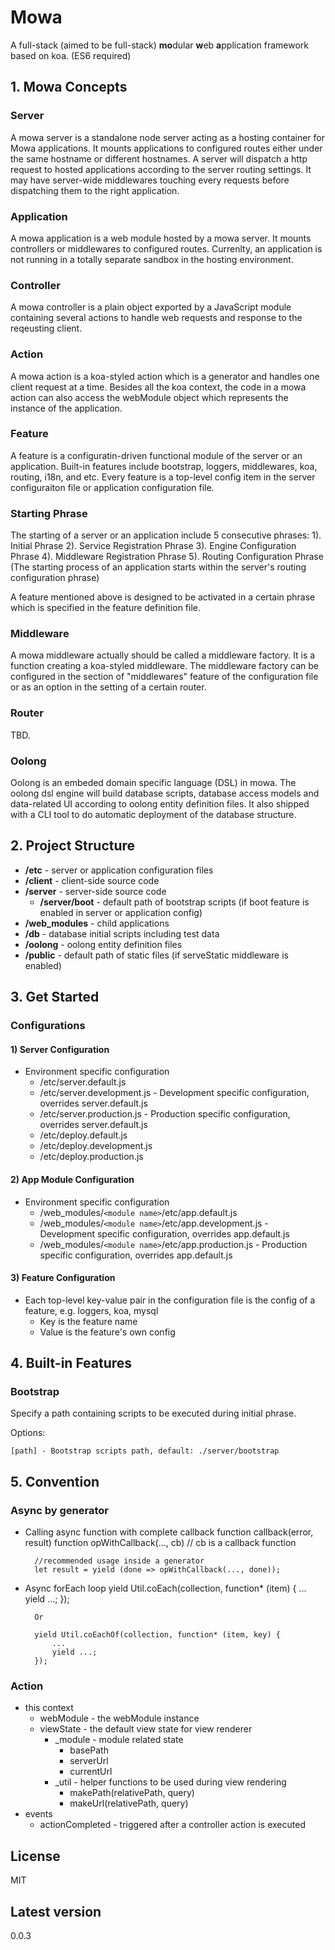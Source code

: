 # Mowa

  A full-stack (aimed to be full-stack) **mo**dular **w**eb **a**pplication framework based on koa. (ES6 required)

## 1. Mowa Concepts

### Server
A mowa server is a standalone node server acting as a hosting container for Mowa applications. It mounts applications to configured routes either under the same hostname or different hostnames. A server will dispatch a http request to hosted applications according to the server routing settings. It may have server-wide middlewares touching every requests before dispatching them to the right application.

### Application
A mowa application is a web module hosted by a mowa server. It mounts controllers or middlewares to configured routes. Currenlty, an application is not running in a totally separate sandbox in the hosting environment.

### Controller
A mowa controller is a plain object exported by a JavaScript module containing several actions to handle web requests and response to the reqeusting client.

### Action
A mowa action is a koa-styled action which is a generator and handles one client request at a time. Besides all the koa context, the code in a mowa action can also access the webModule object which represents the instance of the application.

### Feature
A feature is a configuratin-driven functional module of the server or an application. Built-in features include bootstrap, loggers, middlewares, koa, routing, i18n, and etc. Every feature is a top-level config item in the server configuraiton file or application configuration file.

### Starting Phrase

The starting of a server or an application include 5 consecutive phrases:
1). Initial Phrase
2). Service Registration Phrase
3). Engine Configuration Phrase
4). Middleware Registration Phrase
5). Routing Configuration Phrase (The starting process of an application starts within the server's routing configuration phrase)

A feature mentioned above is designed to be activated in a certain phrase which is specified in the feature definition file.

### Middleware
A mowa middleware actually should be called a middleware factory. It is a function creating a koa-styled middleware. The middleware factory can be configured in the section of "middlewares" feature of the configuration file or as an option in the setting of a certain router.

### Router
TBD.

### Oolong
Oolong is an embeded domain specific language (DSL) in mowa. The oolong dsl engine will build database scripts, database access models and data-related UI according to oolong entity definition files. It also shipped with a CLI tool to do automatic deployment of the database structure.

## 2. Project Structure

* **/etc** - server or application configuration files
* **/client** - client-side source code
* **/server** - server-side source code
	* **/server/boot** - default path of bootstrap scripts (if boot feature is enabled in server or application config)
* **/web_modules** - child applications
* **/db** - database initial scripts including test data
* **/oolong** - oolong entity definition files
* **/public** - default path of static files (if serveStatic middleware is enabled)


## 3. Get Started

### Configurations

#### 1) Server Configuration

* Environment specific configuration
	* /etc/server.default.js
	* /etc/server.development.js - Development specific configuration, overrides server.default.js
	* /etc/server.production.js - Production specific configuration, overrides server.default.js
	* /etc/deploy.default.js
	* /etc/deploy.development.js
	* /etc/deploy.production.js

#### 2) App Module Configuration

* Environment specific configuration
	* /web_modules/`<module name>`/etc/app.default.js
	* /web_modules/`<module name>`/etc/app.development.js - Development specific configuration, overrides app.default.js
	* /web_modules/`<module name>`/etc/app.production.js - Production specific configuration, overrides app.default.js

#### 3) Feature Configuration
* Each top-level key-value pair in the configuration file is the config of a feature, e.g. loggers, koa, mysql
	* Key is the feature name
	* Value is the feature's own config

## 4. Built-in Features

### Bootstrap

Specify a path containing scripts to be executed during initial phrase. 

Options:

	[path] - Bootstrap scripts path, default: ./server/bootstrap

## 5. Convention

### Async by generator

* Calling async function with complete callback
		function callback(error, result)
        function opWithCallback(..., cb) // cb is a callback function
        
        //recommended usage inside a generator
        let result = yield (done => opWithCallback(..., done));
        
* Async forEach loop
		yield Util.coEach(collection, function* (item) {
            ...
            yield ...;
        });        
        
        Or
        
        yield Util.coEachOf(collection, function* (item, key) {
            ...
            yield ...;
        });      
        
     


### Action
* this context
    * webModule - the webModule instance
    * viewState - the default view state for view renderer
    	* _module - module related state
    		* basePath
    		* serverUrl
    		* currentUrl
    	* _util - helper functions to be used during view rendering
    		* makePath(relativePath, query)
    		* makeUrl(relativePath, query)
* events
    * actionCompleted - triggered after a controller action is executed




## License

  MIT

## Latest version

  0.0.3
